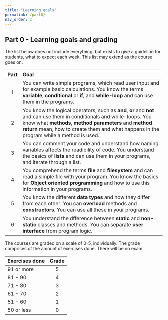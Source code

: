 ```yaml
---
title: "Learning goals"
permalink: /part0/
nav_order: 2
---
```


## Part 0 - Learning goals and grading

The list below does not include everything, but exists to give a guideline for students, what to expect each week. This list may extend as the course goes on.

| Part     |      Goal   |  
|:--------:|:------------|
| 1| You can write simple programs, which read user input and for example basic calculations. You know the terms **variable**, **conditional** or **if**, and **while-loop** and can use them in the programs. |
| 2| You know the logical operators, such as **and**, **or** and **not** and can use them in conditionals and while-loops. You know what **methods**, **method parameters** and **method return** mean, how to create them and what happens in the program while a method is used. |
| 3| You can comment your code and understand how naming variables affects the readibility of code. You understand the basics of **lists** and can use them in your programs, and iterate through a list. |
| 4| You comprehend the terms **file** and **filesystem** and can read a simple file with your program. You know the basics for **Object oriented programming** and how to use this information in your programs. |
| 5| You know the different **data types** and how they differ from each other. You can **overload** methods and **constructors**. You can use all these in your programs. |
| 6| You understand the dfference between **static** and **non-static** classes and methods. You can separate **user interface** from program logic. |


The courses are graded on a scale of 0-5, individually. The grade comprises of the amount of exercises done. There will be no exam.


| Exercises done | Grade |
|:----------------|:-----:|
| 91 or more   |   5   |
| 81 - 90 |   4   |
| 71 - 80  |   3   |
| 61 - 70  |   2   |
| 51 - 60  |   1   |
| 50 or less|   0   |

